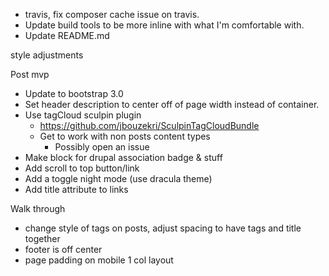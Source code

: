 * travis, fix composer cache issue on travis.
* Update build tools to be more inline with what I'm comfortable with.
* Update README.md


style adjustments

Post mvp
* Update to bootstrap 3.0
* Set header description to center off of page width instead of container.
* Use tagCloud sculpin plugin
  * https://github.com/jbouzekri/SculpinTagCloudBundle
  * Get to work with non posts content types
    * Possibly open an issue
* Make block for drupal association badge & stuff
* Add scroll to top button/link
* Add a toggle night mode (use dracula theme)
* Add title attribute to links


Walk through
* change style of tags on posts, adjust spacing to have tags and title together
* footer is off center
* page padding on mobile 1 col layout